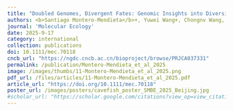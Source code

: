 ```yaml
---
title: "Doubled Genomes, Divergent Fates: Genomic Insights into Diversification in an Allotetraploid Cavefish"
authors: <b>Santiago Montero-Mendieta</b>+, Yuwei Wang+, Chongnv Wang, Fanwei Meng, Yahui Zhao, Xinxin Li, Baocheng Guo
journal: 'Molecular Ecology'
date: 2025-9-17
category: international
collection: publications
doi: 10.1111/mec.70118
cncb_url: "https://ngdc.cncb.ac.cn/bioproject/browse/PRJCA037331"
permalink: /publication/Montero-Mendieta_et_al_2025
image: /images/thumbs/11-Montero-Mendieta_et_al_2025.png
pdf_url: /files/articles/11-Montero-Mendieta_et_al_2025.pdf
article_url: "https://doi.org/10.1111/mec.70118"
poster_url: /images/posters/cavefish_poster_SMBE_2025_Beijing.jpg
#scholar_url: "https://scholar.google.com/citations?view_op=view_citation&hl=en&user=kecK5aoAAAAJ&citation_for_view=kecK5aoAAAAJ:MXK_kJrjxJIC"
---
```

